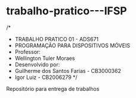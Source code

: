 # trabalho-pratico---IFSP
/*
 * TRABALHO PRATICO 01 - ADS671
 * PROGRAMAÇÃO PARA DISPOSITIVOS MÓVEIS
 * Professor: 
 * Wellington Tuler Moraes
 * Desenvolvido por:
 * Guilherme dos Santos Farias - CB3000362
 * Igor Luiz - CB2006279
 */
 
Repositório para entrega de trabalhos
